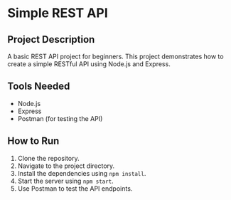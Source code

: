 # Simple REST API

## Project Description

A basic REST API project for beginners. This project demonstrates how to create a simple RESTful API using Node.js and Express.

## Tools Needed

- Node.js
- Express
- Postman (for testing the API)

## How to Run

1. Clone the repository.
2. Navigate to the project directory.
3. Install the dependencies using `npm install`.
4. Start the server using `npm start`.
5. Use Postman to test the API endpoints.
